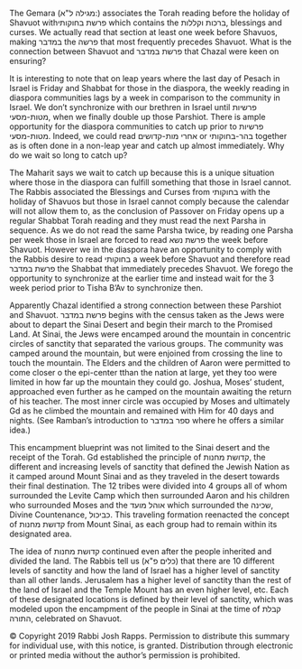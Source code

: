 The Gemara (מגילה ל"א:) associates the Torah reading before the holiday of Shavuot withפרשת בחוקותי  which contains the ברכות וקללות, blessings and curses. We actually read that section at least one week before Shavuos, making במדבר the פרשה that most frequently precedes Shavuot. What is the connection between Shavuot and פרשת במדבר that Chazal were keen on ensuring?

It is interesting to note that on leap years where the last day of Pesach in Israel is Friday and Shabbat for those in the diaspora, the weekly reading in diaspora communities lags by a week in comparison to the community in Israel. We don’t synchronize with our brethren in Israel until פרשיות מטות-מסעי, when we finally double up those Parshiot. There is ample opportunity for the diaspora communities to catch up prior to פרשיות מטות-מסעי. Indeed, we could read אחרי מות-קדושים or בהר-בחוקותי together as is often done in a non-leap year and catch up almost immediately. Why do we wait so long to catch up?

The Maharit says we wait to catch up because this is a unique situation where those in the diaspora can fulfill something that those in Israel cannot. The Rabbis associated the Blessings and Curses from בחוקותי with the holiday of Shavuos but those in Israel cannot comply because the calendar will not allow them to, as the conclusion of Passover on Friday opens up a regular Shabbat Torah reading and they must read the next Parsha in sequence. As we do not read the same Parsha twice, by reading one Parsha per week those in Israel are forced to read פרשת נשא the week before Shavuot. However we in the diaspora have an opportunity to comply with the Rabbis desire to read בחוקותי a week before Shavuot and therefore read פרשת במדבר the Shabbat that immediately precedes Shavuot. We forego the opportunity to synchronize at the earlier time and instead wait for the 3 week period prior to Tisha B’Av to synchronize then.

Apparently Chazal identified a strong connection between these Parshiot and Shavuot. פרשת במדבר begins with the census taken as the Jews were about to depart the Sinai Desert and begin their march to the Promised Land. At Sinai, the Jews were encamped around the mountain in concentric circles of sanctity that separated the various groups. The community was camped around the mountain, but were enjoined from crossing the line to touch the mountain. The Elders and the children of Aaron were permitted to come closer o the epi-center tthan the nation at large, yet they too were limited in how far up the mountain they could go. Joshua, Moses’ student, approached even further as he camped on the mountain awaiting the return of his teacher. The most inner circle was occupied by Moses and ultimately Gd as he climbed the mountain and remained with Him for 40 days and nights. (See Ramban’s introduction to ספר במדבר where he offers a similar idea.)

This encampment blueprint was not limited to the Sinai desert and the receipt of the Torah. Gd established the principle of קדושת מחנות, the different and increasing levels of sanctity that defined the Jewish Nation as it camped around Mount Sinai and as they traveled in the desert towards their final destination. The 12 tribes were divided into 4 groups all of whom surrounded the Levite Camp which then surrounded Aaron and his children who surrounded Moses and the אוהל מועד which surrounded the שכינה, Divine Countenance, כביכול. This traveling formation reenacted the concept of קדושת מחנות from Mount Sinai, as each group had to remain within its designated area.

The idea of קדושת מחנות continued even after the people inherited and divided the land. The Rabbis tell us (כלים פ"א) that there are 10 different levels of sanctity and how the land of Israel has a higher level of sanctity than all other lands. Jerusalem has a higher level of sanctity than the rest of the land of Israel and the Temple Mount has an even higher level, etc. Each of these designated locations is defined by their level of sanctity, which was modeled upon the encampment of the people in Sinai at the time of קבלת התורה, celebrated on Shavuot.

© Copyright 2019 Rabbi Josh Rapps. Permission to distribute this summary for individual use, with this notice, is granted. Distribution through electronic or printed media without the author’s permission is prohibited.

